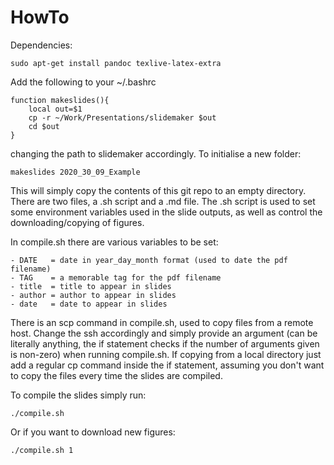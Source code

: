# HowTo
Dependencies: 
```
sudo apt-get install pandoc texlive-latex-extra
```

Add the following to your ~/.bashrc
```
function makeslides(){
    local out=$1
    cp -r ~/Work/Presentations/slidemaker $out
    cd $out
}
```
changing the path to slidemaker accordingly. To initialise a new folder: 
```
makeslides 2020_30_09_Example
```

This will simply copy the contents of this git repo to an empty directory. 
There are two files, a .sh script and a .md file. 
The .sh script is used to set some environment variables used in the slide outputs, as well as control the downloading/copying of figures. 

In compile.sh there are various variables to be set:

    - DATE   = date in year_day_month format (used to date the pdf filename)
    - TAG    = a memorable tag for the pdf filename
    - title  = title to appear in slides
    - author = author to appear in slides
    - date   = date to appear in slides

There is an scp command in compile.sh, used to copy files from a remote host. 
Change the ssh accordingly and simply provide an argument (can be literally anything, the if statement checks if the number of arguments given is non-zero) when running compile.sh.
If copying from a local directory just add a regular cp command inside the if statement, assuming you don't want to copy the files every time the slides are compiled. 

To compile the slides simply run:
```
./compile.sh
```

Or if you want to download new figures: 
```
./compile.sh 1
```
